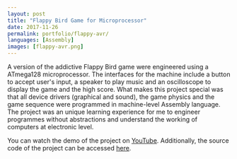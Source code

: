 ```yaml
---
layout: post
title: "Flappy Bird Game for Microprocessor" 
date: 2017-11-26
permalink: portfolio/flappy-avr/
languages: [Assembly]
images: [flappy-avr.png]
---
```


A version of the addictive Flappy Bird game were engineered using a ATmega128 microprocessor. The interfaces for the machine include a button to accept user's input, a speaker to play music and an oscilloscope to display the game and the high score. What makes this project special was that all device drivers (graphical and sound), the game physics and the game sequence were programmed in machine-level Assembly language. The project was an unique learning experience for me to engineer programmes without abstractions and understand the working of computers at electronic level.

You can watch the demo of the project on [YouTube](https://youtu.be/hxxKrKEfyKI). Additionally, the source code of the project can be accessed [here](https://github.com/ngcaden/FlappyAVR).
